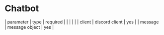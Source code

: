 # Chatbot

| parameter | type | required |
|           |      |          |
| client | discord client | yes |
| message | message object | yes |
